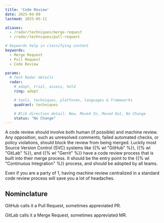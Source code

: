 ```yaml
---
title: 'Code Review'
date: 2025-04-09
lastmod: 2025-05-11

aliases:
  - /radar/techniques/merge-request
  - /radar/techniques/pull-request

# Keywords help in classifying content
keywords:
  - Merge Request
  - Pull Request
  - Code Review

params:
  # Tech Radar details
  radar:
    # adopt, trial, assess, hold
    ring: adopt

    # tools, techniques, platforms, languages & frameworks
    quadrant: techniques

    # Blib direction detail: New, Moved In, Moved Out, No Change
    status: "No Change"
---
```


A code review should involve both human (if possible) and machine review.  Any opposition, such as unresolved comments, failed automated checks, or policy violations, should block the review from being merged.  Luckily most Source Version Control (SVC) systems like {{% wl "GitHub" %}}, {{% wl "GitLab" %}}, and {{% wl "Gerrit" %}} have a code review process that is built into their merge process.  It should be the entry point to the {{% wl "Continuous Integration" %}} process, and should be adopted by all teams.

Even if you are a party of 1, having machine review centralized in a standard code review process will save you a lot of headaches.

<!--more-->

## Nominclature

GitHub calls it a Pull Request, sometimes appreviated PR.

GitLab calls it a Merge Request, sometimes appreviated MR.
